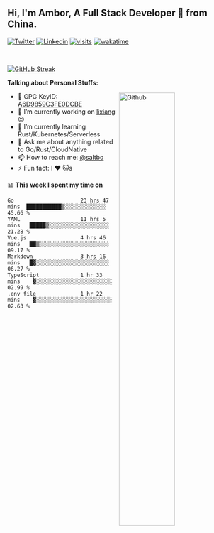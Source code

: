 ## Hi, I'm Ambor, A Full Stack Developer 🚀 from China.

[![Twitter](https://img.shields.io/badge/-saltbo-1ca0f1?style=flat&logo=twitter&logoColor=white)](https://twitter.com/rdsaltbo)
[![Linkedin](https://img.shields.io/badge/-saltbo-blue?style=flat&logo=Linkedin&logoColor=white)](https://www.linkedin.com/in/saltbo/)
[![visits](https://visitor.vercel.app/page/saltbo?color=light-green)](https://github.com/saltbo/)
[![wakatime](https://wakatime.com/badge/user/f82b1c77-faab-48cd-aef5-a12c0aff104b.svg)](https://wakatime.com/@f82b1c77-faab-48cd-aef5-a12c0aff104b)

&nbsp;  

[![GitHub Streak](http://github-readme-streak-stats.herokuapp.com?user=saltbo&hide_border=true&date_format=M%20j%5B%2C%20Y%5D)](https://git.io/streak-stats)

**Talking about Personal Stuffs:**
<!-- Any image aligned to the right. Beware the width  -->
<img width="50%" align="right" alt="Github" src="https://raw.githubusercontent.com/saltbo/saltbo/master/images/git-header.svg" />

- 🤘 GPG KeyID: [A6D9859C3FE0DCBE](https://saltbo.cn/pgp_keys.asc)
- 🔭 I’m currently working on [lixiang](https://www.lixiang.com/) :wink:
- 🌱 I’m currently learning Rust/Kubernetes/Serverless
- 💬 Ask me about anything related to Go/Rust/CloudNative
- 📫 How to reach me: [@saltbo](https://t.me/saltbo)
- ⚡ Fun fact: I :heart: :cat:s


📊 **This week I spent my time on**
<!--START_SECTION:waka-->

```text
Go                     23 hrs 47 mins  ███████████▒░░░░░░░░░░░░░   45.66 %
YAML                   11 hrs 5 mins   █████▒░░░░░░░░░░░░░░░░░░░   21.28 %
Vue.js                 4 hrs 46 mins   ██▒░░░░░░░░░░░░░░░░░░░░░░   09.17 %
Markdown               3 hrs 16 mins   █▓░░░░░░░░░░░░░░░░░░░░░░░   06.27 %
TypeScript             1 hr 33 mins    ▓░░░░░░░░░░░░░░░░░░░░░░░░   02.99 %
.env file              1 hr 22 mins    ▓░░░░░░░░░░░░░░░░░░░░░░░░   02.63 %
```

<!--END_SECTION:waka-->
